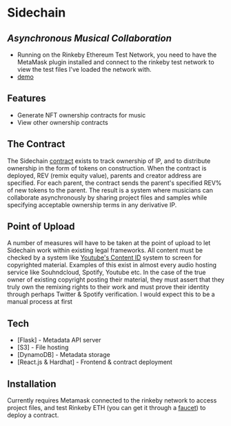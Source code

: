 # Sidechain
## _Asynchronous Musical Collaboration_


- Running on the Rinkeby Ethereum Test Network, you need to have the MetaMask plugin installed and connect to the rinkeby test network to view the test files I've loaded the network with.
- [demo](https://youtu.be/BAvAvJysfm4)

## Features

- Generate NFT ownership contracts for music 
- View other ownership contracts

## The Contract
The Sidechain [contract](https://github.com/gagordon1/sidechain-frontend/blob/master/contracts/SidechainERC721.sol) exists to track ownership of IP, and to distribute ownership in the form of tokens on construction. When the contract is deployed, REV (remix equity value), parents and creator address are specified. For each parent, the contract sends the parent's specified REV% of new tokens to the parent. The result is a system where musicians can collaborate asynchronously by sharing project files and samples while specifying acceptable ownership terms in any derivative IP. 

## Point of Upload
A number of measures will have to be taken at the point of upload to let Sidechain work within existing legal frameworks. All content must be checked by a system like [Youtube's Content ID](https://support.google.com/youtube/answer/2797370?hl=en) system to screen for copyrighted material. Examples of this exist in almost every audio hosting service like Souhndcloud, Spotify, Youtube etc. In the case of the true owner of existing copyright posting their material, they must assert that they truly own the remixing rights to their work and must prove their identity through perhaps Twitter & Spotify verification. I would expect this to be a manual process at first

## Tech

- [Flask] - Metadata API server
- [S3] - File hosting
- [DynamoDB] - Metadata storage
- [React.js & Hardhat] - Frontend & contract deployment

## Installation

Currently requires Metamask connected to the rinkeby network to access project files, and test Rinkeby ETH (you can get it through a [faucet](https://rinkebyfaucet.com/)) to deploy a contract.
